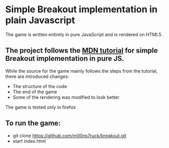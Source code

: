 # Simple Breakout implementation in plain Javascript

The game is written entirely in pure JavaScript and is rendered on HTML5 <canvas>.

## The project follows the [MDN tutorial](https://developer.mozilla.org/en-US/docs/Games/Tutorials/2D_Breakout_game_pure_JavaScript) for simple Breakout implementation in pure JS.

While the source for the game mainly follows the steps from the tutorial, there are introduced changes:

- The structure of the code
- The end of the game
- Some of the rendering was modified to look better

The game is tested only in firefox

## To run the game:

- git clone https://github.com/m00ns7ruck/breakout.git
- start index.html
